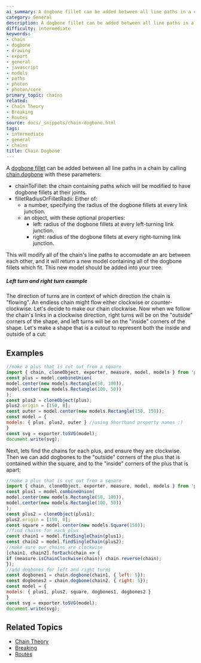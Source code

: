 ```yaml
---
ai_summary: A dogbone fillet can be added between all line paths in a chain by calling
category: General
description: A dogbone fillet can be added between all line paths in a chain by calling
difficulty: intermediate
keywords:
- chain
- dogbone
- drawing
- export
- general
- javascript
- models
- paths
- photon
- photon/core
primary_topic: chains
related:
- Chain Theory
- Breaking
- Routes
source: docs/_snippets/chain-dogbone.html
tags:
- intermediate
- general
- chains
title: Chain Dogbone
---
```

A [dogbone fillet](/docs/intermediate-drawing/index.md#Dogbone%20Fillet) can be added between all line paths in a chain by calling
[chain.dogbone](/docs/api/modules/chain.md#dogbone) with these parameters:

* chainToFillet: the chain containing paths which will be modified to have dogbone fillets at their joints.
* filletRadiusOrFilletRadii: Either of:
  + a number, specifying the radius of the dogbone fillets at every link junction.
  + an object, with these optional properties:
    - left: radius of the dogbone fillets at every left-turning link junction.
    - right: radius of the dogbone fillets at every right-turning link junction.

This will modify all of the chain's line paths to accomodate an arc between each other, and it will return a new model containing all of the dogbone fillets which fit.
This new model should be added into your tree.

##### Left turn and right turn example

The direction of turns are in context of which direction the chain is "flowing". An endless chain might flow either clockwise or counter-clockwise.
Let's decide to make our chain clockwise. Now when we follow the chain's links in a clockwise direction, right turns will be on the "outside" corners of the shape,
and left turns will be on the "inside" corners of the shape. Let's make a shape that is a cutout to represent both the inside and outside of a cut:

## Examples

```javascript
//make a plus that is cut out from a square
import { chain, cloneObject, exporter, measure, model, models } from 'photon/core';
const plus = model.combineUnion(
model.center(new models.Rectangle(50, 100)),
model.center(new models.Rectangle(100, 50))
);
const plus2 = cloneObject(plus);
plus2.origin = [150, 0];
const outer = model.center(new models.Rectangle(150, 150));
const model = {
models: { plus, plus2, outer } //using Shorthand property names :)
}
const svg = exporter.toSVG(model);
document.write(svg);
```
Next, lets find the chains for each plus, and ensure they are clockwise. Then we can add dogbones to the "outside" corners of the plus that is contained within the square,
and to the "inside" corners of the plus that is apart:
```javascript
//make a plus that is cut out from a square
import { chain, cloneObject, exporter, measure, model, models } from 'photon/core';
const plus1 = model.combineUnion(
model.center(new models.Rectangle(50, 100)),
model.center(new models.Rectangle(100, 50))
);
const plus2 = cloneObject(plus1);
plus2.origin = [150, 0];
const square = model.center(new models.Square(150));
//find chains for each plus
const chain1 = model.findSingleChain(plus1);
const chain2 = model.findSingleChain(plus2);
//make sure our chains are clockwise
[chain1, chain2].forEach(chain => {
if (measure.isChainClockwise(chain)) chain.reverse(chain);
});
//add dogbones for left and right turns
const dogbones1 = chain.dogbone(chain1, { left: 5});
const dogbones2 = chain.dogbone(chain2, { right: 5});
const model = {
models: { plus1, plus2, square, dogbones1, dogbones2 }
}
const svg = exporter.toSVG(model);
document.write(svg);
```

## Related Topics

- [Chain Theory](../index.md)
- [Breaking](../index.md)
- [Routes](../index.md)
